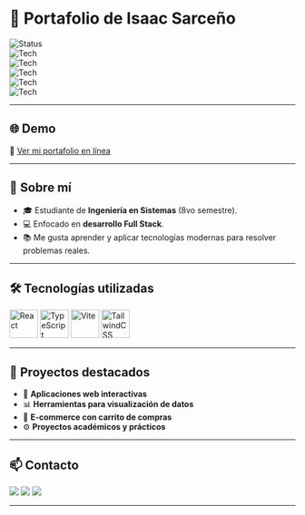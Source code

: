 # 🚀 Portafolio de Isaac Sarceño  

![Status](https://portafolioisaac-ten.vercel.app/)  
![Tech](https://img.shields.io/badge/React-20232A?style=for-the-badge&logo=react&logoColor=61DAFB)  
![Tech](https://img.shields.io/badge/Vite-646CFF?style=for-the-badge&logo=vite&logoColor=white)  
![Tech](https://img.shields.io/badge/Tailwind_CSS-38B2AC?style=for-the-badge&logo=tailwind-css&logoColor=white)  
![Tech](https://img.shields.io/badge/TypeScript-3178C6?style=for-the-badge&logo=typescript&logoColor=white)  
![Tech](https://img.shields.io/badge/shadcn/ui-000000?style=for-the-badge&logo=radix-ui&logoColor=white)  

---

## 🌐 Demo  
🔗 [Ver mi portafolio en línea](https://portafolioisaac-ten.vercel.app/)  

---

## 📌 Sobre mí  
- 🎓 Estudiante de **Ingeniería en Sistemas** (8vo semestre).  
- 💻 Enfocado en **desarrollo Full Stack**.  
- 📚 Me gusta aprender y aplicar tecnologías modernas para resolver problemas reales.  

---

## 🛠️ Tecnologías utilizadas  

<p align="left">
  <img src="https://cdn.jsdelivr.net/gh/devicons/devicon/icons/react/react-original.svg" width="50" alt="React"/>
  <img src="https://cdn.jsdelivr.net/gh/devicons/devicon/icons/typescript/typescript-original.svg" width="50" alt="TypeScript"/>
  <img src="https://cdn.jsdelivr.net/gh/devicons/devicon/icons/vite/vite-original.svg" width="50" alt="Vite"/>
  <img src="https://cdn.jsdelivr.net/gh/devicons/devicon/icons/tailwindcss/tailwindcss-plain.svg" width="50" alt="TailwindCSS"/>
</p>

---

## 📂 Proyectos destacados  
- 🌟 **Aplicaciones web interactivas**  
- 📊 **Herramientas para visualización de datos**  
- 🛒 **E-commerce con carrito de compras**  
- ⚙️ **Proyectos académicos y prácticos**  

---

## 📫 Contacto  
<p align="left">
  <a href="mailto:isaac.flores.dev@gmail.com"><img src="https://img.shields.io/badge/Email-D14836?style=for-the-badge&logo=gmail&logoColor=white"/></a>
  <a href="https://github.com/Aisaac2205"><img src="https://img.shields.io/badge/GitHub-100000?style=for-the-badge&logo=github&logoColor=white"/></a>
  <a href="https://www.linkedin.com/in/isaac-flores/" target="_blank"><img src="https://img.shields.io/badge/LinkedIn-0077B5?style=for-the-badge&logo=linkedin&logoColor=white"/></a>
</p>  

---
